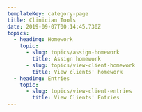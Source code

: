 ```yaml
---
templateKey: category-page
title: Clinician Tools
date: 2019-09-07T00:14:45.730Z
topics:
  - heading: Homework
    topic:
      - slug: topics/assign-homework
        title: Assign homework
      - slug: topics/view-client-homework
        title: View clients' homework
  - heading: Entries
    topic:
      - slug: topics/view-client-entries
        title: View Clients' Entries
---
```


